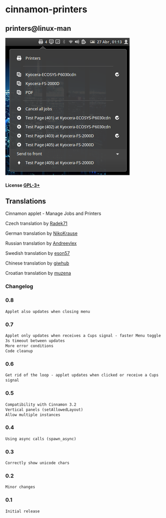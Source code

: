 # cinnamon-printers
## printers@linux-man

![Screenshot](https://raw.githubusercontent.com/linux-man/cinnamon-printers/master/screenshot.png)

#### License [GPL-3+](LICENSE)

## Translations

Cinnamon applet - Manage Jobs and Printers

Czech translation by [Radek71](https://github.com/Radek71)

German translation by [NikoKrause](https://github.com/NikoKrause)

Russian translation by [Andreevlex](https://github.com/Andreevlex)

Swedish translation by [eson57](https://github.com/eson57)

Chinese translation by [giwhub](https://github.com/giwhub)

Croatian translation by [muzena](https://github.com/muzena)

### Changelog

### 0.8
    Applet also updates when closing menu

### 0.7
    Applet only updates when receives a Cups signal - faster Menu toggle
    3s timeout between updates
    More error conditions
    Code cleanup

### 0.6
    Get rid of the loop - applet updates when clicked or receive a Cups signal

### 0.5
    Compatibility with Cinnamon 3.2
    Vertical panels (setAllowedLayout)
    Allow multiple instances

### 0.4
    Using async calls (spawn_async)

### 0.3
    Correctly show unicode chars

### 0.2
    Minor changes

### 0.1
    Initial release
